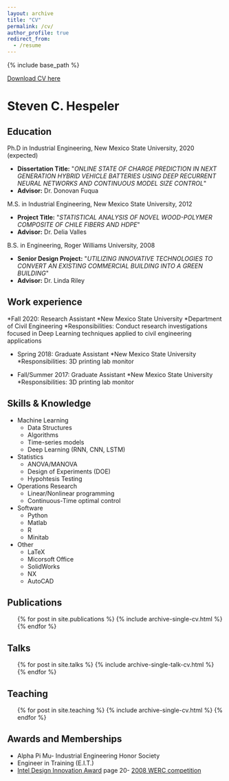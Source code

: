 ```yaml
---
layout: archive
title: "CV"
permalink: /cv/
author_profile: true
redirect_from:
  - /resume
---
```


{% include base_path %}

[Download CV here](http://Tov-Nephesh.github.io/files/Curriculum_Vitae_2020__Research.pdf)

# Steven C. Hespeler



Education
-----
Ph.D in Industrial Engineering, New Mexico State University, 2020 (expected)
  * **Dissertation Title:** "*ONLINE STATE OF CHARGE PREDICTION IN NEXT GENERATION HYBRID VEHICLE BATTERIES USING DEEP RECURRENT NEURAL NETWORKS AND CONTINUOUS MODEL SIZE CONTROL*"
  * **Advisor:** Dr. Donovan Fuqua <br>

M.S. in Industrial Engineering, New Mexico State University, 2012
 * **Project Title:** "*STATISTICAL ANALYSIS OF NOVEL WOOD-POLYMER COMPOSITE OF CHILE FIBERS AND HDPE*"
 * **Advisor:** Dr. Delia Valles <br>

B.S. in Engineering, Roger Williams University, 2008
  * **Senior Design Project:** "*UTILIZING INNOVATIVE TECHNOLOGIES TO CONVERT AN EXISTING COMMERCIAL BUILDING INTO A GREEN BUILDING*"
  * **Advisor:** Dr. Linda Riley

Work experience
-----
*Fall 2020: Research Assistant
  *New Mexico State University
  *Department of Civil Engineering
  *Responsibilities: Conduct research investigations focused in Deep Learning techniques applied to civil engineering applications

* Spring 2018: Graduate Assistant
  *New Mexico State University
  *Responsibilities: 3D printing lab monitor

* Fall/Summer 2017: Graduate Assistant
 *New Mexico State University
 *Responsibilities: 3D printing lab monitor
  
Skills & Knowledge
-----
* Machine Learning
  * Data Structures
  * Algorithms
  * Time-series models
  * Deep Learning (RNN, CNN, LSTM)
* Statistics
  * ANOVA/MANOVA
  * Design of Experiments (DOE)
  * Hypohtesis Testing
* Operations Research
  * Linear/Nonlinear programming
  * Continuous-Time optimal control
* Software
  * Python
  * Matlab
  * R
  * Minitab
* Other
  * LaTeX
  * Micorsoft Office
  * SolidWorks
  * NX 
  * AutoCAD

Publications
-----
  <ul>{% for post in site.publications %}
    {% include archive-single-cv.html %}
  {% endfor %}</ul>
  
Talks
-----
  <ul>{% for post in site.talks %}
    {% include archive-single-talk-cv.html %}
  {% endfor %}</ul>
  
Teaching
-----
  <ul>{% for post in site.teaching %}
    {% include archive-single-cv.html %}
  {% endfor %}</ul>
  
Awards and Memberships
-----
* Alpha Pi Mu- Industrial Engineering Honor Society
* Engineer in Training (E.I.T.)
* [Intel Design Innovation Award](https://www.rwu.edu/sites/default/files/rwumagazine_inaugural.pdf) page 20- [2008 WERC competition](https://iee.nmsu.edu/outreach/events/past-years/2008-2/)



```python

```
